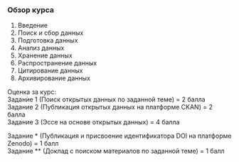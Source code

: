 ### Обзор курса


1. Введение
2. Поиск и сбор данных
3. Подготовка данных
4. Анализ данных
5. Хранение данных
6. Распространение данных
7. Цитирование данных
8. Архивирование данных

Оценка за курc:    
Задание 1 (Поиск открытых данных по заданной теме) = 2 балла    
Задание 2 (Публикация открытых данных на платформе CKAN) = 2 балла     
Задание 3 (Эссе на основе открытых данных) = 4 балла     

Задание * (Публикация и присвоение идентификатора DOI на платформе Zenodo) = 1 балл     
Задание ** (Доклад с поиском материалов по заданной теме) = 1 балл     
